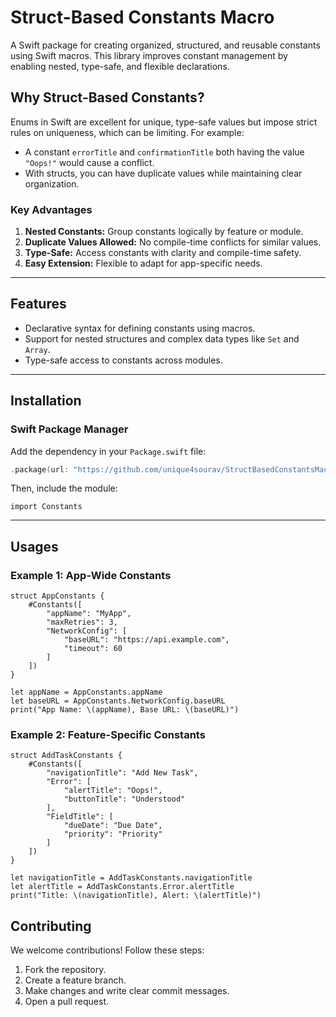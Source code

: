 # Struct-Based Constants Macro

A Swift package for creating organized, structured, and reusable constants using Swift macros. This library improves constant management by enabling nested, type-safe, and flexible declarations.

## Why Struct-Based Constants?

Enums in Swift are excellent for unique, type-safe values but impose strict rules on uniqueness, which can be limiting. For example:
- A constant `errorTitle` and `confirmationTitle` both having the value `"Oops!"` would cause a conflict.
- With structs, you can have duplicate values while maintaining clear organization.

### Key Advantages
1. **Nested Constants:** Group constants logically by feature or module.
2. **Duplicate Values Allowed:** No compile-time conflicts for similar values.
3. **Type-Safe:** Access constants with clarity and compile-time safety.
4. **Easy Extension:** Flexible to adapt for app-specific needs.

---

## Features

- Declarative syntax for defining constants using macros.
- Support for nested structures and complex data types like `Set` and `Array`.
- Type-safe access to constants across modules.

---

## Installation

### Swift Package Manager
Add the dependency in your `Package.swift` file:
```swift
.package(url: "https://github.com/unique4sourav/StructBasedConstantsMacro.git", from: "1.0.0")
```
Then, include the module:
```
import Constants
```

---

## Usages

### Example 1: App-Wide Constants

```
struct AppConstants {
    #Constants([
        "appName": "MyApp",
        "maxRetries": 3,
        "NetworkConfig": [
            "baseURL": "https://api.example.com",
            "timeout": 60
        ]
    ])
}

let appName = AppConstants.appName
let baseURL = AppConstants.NetworkConfig.baseURL
print("App Name: \(appName), Base URL: \(baseURL)")
```

### Example 2: Feature-Specific Constants

```
struct AddTaskConstants {
    #Constants([
        "navigationTitle": "Add New Task",
        "Error": [
            "alertTitle": "Oops!",
            "buttonTitle": "Understood"
        ],
        "FieldTitle": [
            "dueDate": "Due Date",
            "priority": "Priority"
        ]
    ])
}

let navigationTitle = AddTaskConstants.navigationTitle
let alertTitle = AddTaskConstants.Error.alertTitle
print("Title: \(navigationTitle), Alert: \(alertTitle)")
```

## Contributing
We welcome contributions! Follow these steps:

1. Fork the repository.
2. Create a feature branch.
3. Make changes and write clear commit messages.
4. Open a pull request.
